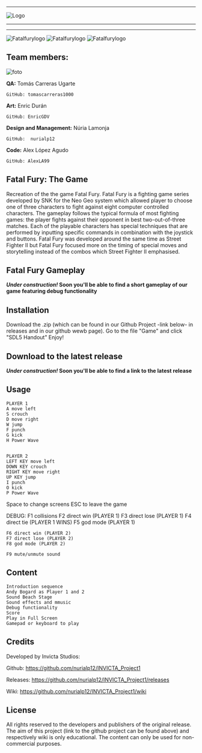 ﻿

***

![Logo](https://user-images.githubusercontent.com/45202050/54493833-9a452480-48d4-11e9-974f-eff72c589dc6.png)

***

***


![Fatalfurylogo](https://user-images.githubusercontent.com/45202050/54493944-936ae180-48d5-11e9-84dd-8394be766b35.png)
![Fatalfurylogo](https://user-images.githubusercontent.com/45202050/54493944-936ae180-48d5-11e9-84dd-8394be766b35.png)
![Fatalfurylogo](https://user-images.githubusercontent.com/45202050/54493944-936ae180-48d5-11e9-84dd-8394be766b35.png)


## Team members:



![foto](https://user-images.githubusercontent.com/45202050/54494645-dd0afa80-48dc-11e9-9ecb-0e7b0ffe4e87.png)


**QA:** Tomás Carreras Ugarte

	GitHub: tomascarreras1000

**Art:** Enric Durán

	GitHub:	EnricGDV

**Design and Management:** Núria Lamonja

	GitHub:	 nurialp12

**Code:** Alex López Agudo

	GitHub: AlexLA99



## Fatal Fury: The Game
Recreation of the the game Fatal Fury.
Fatal Fury is a fighting game series developed by SNK for the Neo Geo system which allowed player to choose one of three characters to fight against eight computer controlled characters.
The gameplay follows the typical formula of most fighting games: 
the player fights against their opponent in best two-out-of-three matches. 
Each of the playable characters has special techniques that are performed by inputting specific commands in combination with the joystick and buttons. 
Fatal Fury was developed around the same time as Street Fighter II but Fatal Fury focused more on the timing of special moves and storytelling instead of the combos which Street Fighter II emphasised.


## Fatal Fury Gameplay

**_Under construction!_ Soon you'll be able to find a short gameplay of our game featuring debug functionality**


## Installation
Download the .zip (which can be found in our Github Project -link below- in releases and in our github wewb page).
Go to the file "Game" and click "SDL5 Handout"
Enjoy!

## Download to the latest release

**_Under construction!_ Soon you'll be able to find a link to the latest release**


## Usage

	PLAYER 1
	A move left
	S crouch
	D move right
	W jump
	F punch
	G kick
	H Power Wave
	

	PLAYER 2
	LEFT KEY move left
	DOWN KEY crouch
	RIGHT KEY move right
	UP KEY jump
	I punch
	O kick
	P Power Wave
	
Space to change screens
ESC to leave the game

DEBUG:
	F1 collisions
	F2 direct win (PLAYER 1)
	F3 direct lose (PLAYER 1)
	F4 direct tie (PLAYER 1 WINS)
	F5 god mode (PLAYER 1)

	F6 direct win (PLAYER 2)
	F7 direct lose (PLAYER 2)
	F8 god mode (PLAYER 2)

	F9 mute/unmute sound


## Content
	Introduction sequence
	Andy Bogard as Player 1 and 2
	Sound Beach Stage
	Sound effects and mmusic
	Debug functionality
	Score
	Play in Full Screen
	Gamepad or keyboard to play
		


## Credits
Developed by Invicta Studios:

Github: https://github.com/nurialp12/INVICTA_Project1

Releases: https://github.com/nurialp12/INVICTA_Project1/releases

Wiki: https://github.com/nurialp12/INVICTA_Project1/wiki


## License
All rights reserved to the developers and publishers of the original release. 
The aim of this project (link to the github project can be found above) and respectively wiki is only educational. 
The content can only be used for non-commercial purposes.

